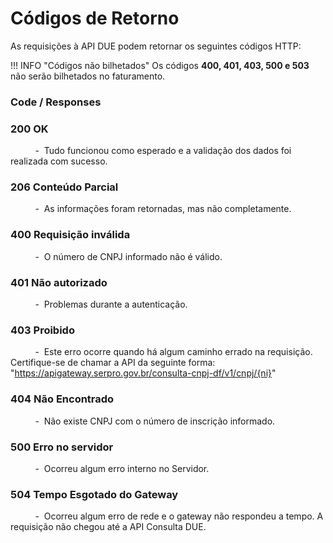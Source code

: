 # Códigos de Retorno

As requisições à API DUE podem retornar os seguintes códigos HTTP:

!!! INFO "Códigos não bilhetados"
    Os códigos  **400, 401, 403, 500 e 503** não serão bilhetados no faturamento.

### Code / Responses
### 200	OK  
&nbsp;&nbsp;&nbsp;&nbsp;&nbsp;&nbsp;&nbsp;&nbsp;&nbsp;&nbsp;-&nbsp;&nbsp;Tudo funcionou como esperado e a validação dos dados foi realizada com sucesso.  

### 206 Conteúdo Parcial
&nbsp;&nbsp;&nbsp;&nbsp;&nbsp;&nbsp;&nbsp;&nbsp;&nbsp;&nbsp;-&nbsp;&nbsp;As informações foram retornadas, mas não completamente.

### 400	Requisição inválida  
&nbsp;&nbsp;&nbsp;&nbsp;&nbsp;&nbsp;&nbsp;&nbsp;&nbsp;&nbsp;-&nbsp;&nbsp;O número de CNPJ informado não é válido.

### 401	Não autorizado  
&nbsp;&nbsp;&nbsp;&nbsp;&nbsp;&nbsp;&nbsp;&nbsp;&nbsp;&nbsp;-&nbsp;&nbsp;Problemas durante a autenticação.

### 403 Proibido
&nbsp;&nbsp;&nbsp;&nbsp;&nbsp;&nbsp;&nbsp;&nbsp;&nbsp;&nbsp;-&nbsp;&nbsp;Este erro ocorre quando há algum caminho errado na requisição. Certifique-se de chamar a API da seguinte forma: "https://apigateway.serpro.gov.br/consulta-cnpj-df/v1/cnpj/{ni}"

### 404	Não Encontrado
&nbsp;&nbsp;&nbsp;&nbsp;&nbsp;&nbsp;&nbsp;&nbsp;&nbsp;&nbsp;-&nbsp;&nbsp;Não existe CNPJ com o número de inscrição informado.

### 500	Erro no servidor  
&nbsp;&nbsp;&nbsp;&nbsp;&nbsp;&nbsp;&nbsp;&nbsp;&nbsp;&nbsp;-&nbsp;&nbsp;Ocorreu algum erro interno no Servidor.

### 504 Tempo Esgotado do Gateway
&nbsp;&nbsp;&nbsp;&nbsp;&nbsp;&nbsp;&nbsp;&nbsp;&nbsp;&nbsp;-&nbsp;&nbsp;Ocorreu algum erro de rede e o gateway não respondeu a tempo. A requisição não chegou até a API Consulta DUE.
